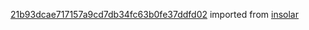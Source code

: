 [21b93dcae717157a9cd7db34fc63b0fe37ddfd02](https://github.com/insolar/insolar/commit/21b93dcae717157a9cd7db34fc63b0fe37ddfd02) imported from [insolar](https://github.com/insolar/insolar)
